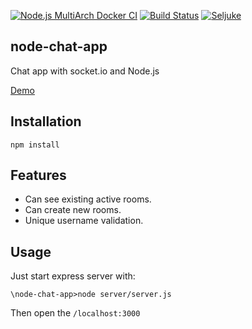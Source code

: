 [![Node.js MultiArch Docker CI](https://github.com/Seljuke/node-chat-app/actions/workflows/node.js.yml/badge.svg?branch=master)](https://github.com/Seljuke/node-chat-app/actions/workflows/node.js.yml)
[![Build Status](https://travis-ci.com/Seljuke/node-chat-app.svg?token=ZLqAVz9Zyp4xTfQdRCJw&branch=master)](https://travis-ci.com/Seljuke/node-chat-app)
[![Seljuke](https://circleci.com/gh/Seljuke/node-chat-app.svg?style=svg)](https://circleci.com/gh/Seljuke/node-chat-app)

## node-chat-app
Chat app with socket.io and Node.js

[Demo](https://seljukes-node-chat-app.herokuapp.com)

## Installation
```
npm install
```

## Features
- Can see existing active rooms.
- Can create new rooms.
- Unique username validation.

## Usage
Just start express server with:
```
\node-chat-app>node server/server.js
```
Then open the `/localhost:3000`

